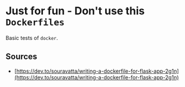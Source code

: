 Just for fun - Don't use this `Dockerfiles`
===========================================


Basic tests of `docker`.


Sources
-------

  * [https://dev.to/souravatta/writing-a-dockerfile-for-flask-app-2g1n](https://dev.to/souravatta/writing-a-dockerfile-for-flask-app-2g1n)